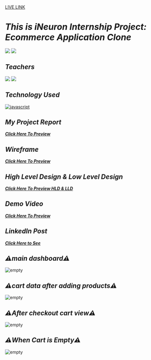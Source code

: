 [LIVE LINK]( https://ecommerce-app-pwskills.netlify.app/ )
# _This is iNeuron Internship Project: Ecommerce Application Clone_
[![](https://img.shields.io/badge/PWSkills/INeuron.ai-7A56T0?style=for-the-badge)]() [![](https://img.shields.io/badge/InternShip%20-7A56T0?style=for-the-badge)]()

## _Teachers_
[![](https://img.shields.io/badge/Hitesh%20Choudhary%20Sir-7A56T0?style=for-the-badge)]() [![](https://img.shields.io/badge/Anurag%20Tiwari%20Sir-7A56T0?style=for-the-badge)]()

## _Technology Used_
[![javascript](https://img.shields.io/badge/reactjs-black?style=for-the-badge&logo=react&logoColor=pink)]()

## _My Project Report_
_**[Click Here To Preview]( https://www.canva.com/design/DAFwX5fXLEw/B1ZH6ipq2JpJ8sO0mo5NIg/edit?utm_content=DAFwX5fXLEw&utm_campaign=designshare&utm_medium=link2&utm_source=sharebutton )**_

## _Wireframe_
_**[Click Here To Preview]( https://wireframe.cc/ul57Rp )**_

## _High Level Design & Low Level Design_
_**[Click Here To Preview HLD & LLD]( https://www.canva.com/design/DAFwSafuMOM/tj8oPWDvgK-4qbRydhh5rQ/edit?utm_content=DAFwSafuMOM&utm_campaign=designshare&utm_medium=link2&utm_source=sharebutton )**_

## _Demo Video_
_**[Click Here To Preview]( https://www.youtube.com/watch?v=LAObedyORIc )**_


## _LinkedIn Post_
_**[Click Here to See]( https://www.linkedin.com/posts/codemanishh_shoppingcart-webdevelopment-coding-activity-7115598167097675776-i6GO?utm_source=share&utm_medium=member_desktop )**_



## _⚠️main dashboard⚠️_
![empty]( link )

## _⚠️cart data after adding products⚠️_
![empty]( link )

## _⚠️After checkout cart view⚠️_
![empty]( link )

## _⚠️When Cart is Empty⚠️_
![empty]( linke )

